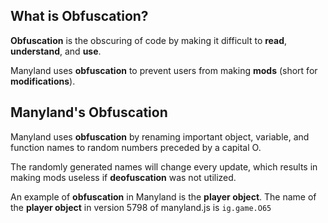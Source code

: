 ## What is Obfuscation?

**Obfuscation** is the obscuring of code by making it difficult to **read**, **understand**, and **use**. 

Manyland uses **obfuscation** to prevent users from making **mods** (short for **modifications**).

## Manyland's Obfuscation

Manyland uses **obfuscation** by renaming important object, variable, and function names to random numbers preceded by a capital O. 

The randomly generated names will change every update, which results in making mods useless if **deofuscation** was not utilized.

An example of **obfuscation** in Manyland is the **player object**. The name of the **player object** in version 5798 of manyland.js is ```ig.game.O65```